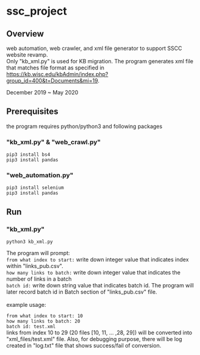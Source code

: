 # ssc_project
## Overview
web automation, web crawler, and xml file generator to support SSCC website revamp.
<br>
Only "kb_xml.py" is used for KB migration. The program generates xml file that matches file 
format as specified in <a>https://kb.wisc.edu/kbAdmin/index.php?group_id=400&t=Documents&mi=19</a>. 

December 2019 ~ May 2020
## Prerequisites
the program requires python/python3 and following packages
### "kb_xml.py" & "web_crawl.py"
```
pip3 install bs4
pip3 install pandas
```
### "web_automation.py"
```
pip3 install selenium
pip3 install pandas
```

## Run
### "kb_xml.py"
```
python3 kb_xml.py
```
The program will prompt:<br>
```from what index to start:``` write down integer value that indicates index within "links_pub.csv".
<br>
```how many links to batch:``` write down integer value that indicates the number of links in a batch
<br>
```batch id:``` write down string value that indicates batch id. The program will later record
batch id in Batch section of "links_pub.csv" file. 
<br>
<br>
example usage:

```from what index to start: 10 ``` 
<br>
```how many links to batch: 20``` 
<br>
```batch id: test.xml```
<br>
links from index 10 to 29 (20 files [10, 11, ... ,28, 29]) will be converted into "xml_files/test.xml" file.
Also, for debugging purpose, there will be log created in "log.txt" file that shows success/fail of conversion.


